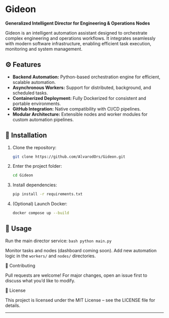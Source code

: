 # Gideon  
**Generalized Intelligent Director for Engineering & Operations Nodes**  

Gideon is an intelligent automation assistant designed to orchestrate complex engineering and operations workflows. It integrates seamlessly with modern software infrastructure, enabling efficient task execution, monitoring and system management.  

## ⚙️ Features
- **Backend Automation:** Python-based orchestration engine for efficient, scalable automation.  
- **Asynchronous Workers:** Support for distributed, background, and scheduled tasks.  
- **Containerized Deployment:** Fully Dockerized for consistent and portable environments.  
- **GitHub Integration:** Native compatibility with CI/CD pipelines.  
- **Modular Architecture:** Extensible nodes and worker modules for custom automation pipelines.  

## 🚀 Installation
1. Clone the repository:  
   ```bash
   git clone https://github.com/AlvarodOrs/Gideon.git
   ```
2. Enter the project folder:
    ```bash
    cd Gideon
    ```


3. Install dependencies:
    ```bash
    pip install -r requirements.txt
    ```

4. (Optional) Launch Docker:
    ```bash
    docker compose up --build
    ```
## 🧩 Usage

Run the main director service:
    ```bash
    python main.py
    ```

Monitor tasks and nodes (dashboard coming soon).
Add new automation logic in the ```workers/``` and ```nodes/``` directories.

🤝 Contributing

Pull requests are welcome! For major changes, open an issue first to discuss what you’d like to modify.

📜 License

This project is licensed under the MIT License – see the LICENSE
 file for details.


---